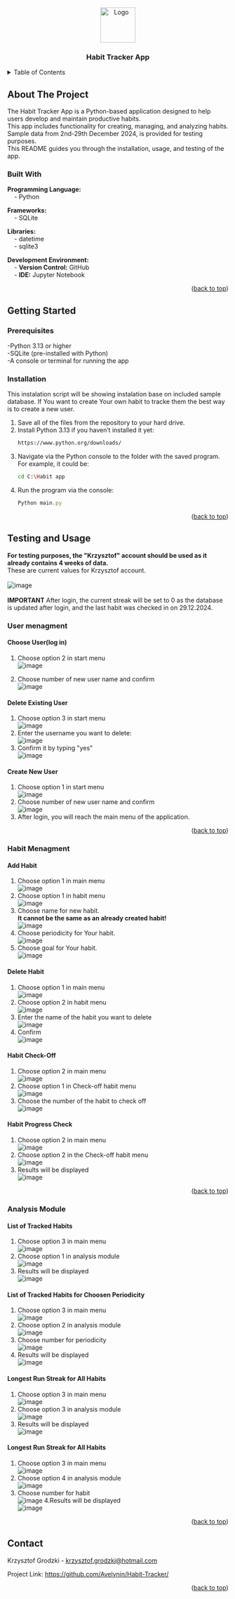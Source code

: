 
<a id="readme-top"></a>

<br />
<div align="center">
  <a href="https://github.com/github_username/repo_name">
    <img src=https://github.com/user-attachments/assets/325d32d8-fae5-4eea-a328-8e7fe109ce76 alt="Logo" width="80" height="80">
  </a>

<h3 align="center">Habit Tracker App</h3>
</div>




<details>
  <summary>Table of Contents</summary>
  <ol>
    <li>
      <a href="#about-the-project">About The Project</a>
      <ul>
        <li><a href="#built-with">Built With</a></li>
      </ul>
    </li>
    <li>
      <a href="#getting-started">Getting Started</a>
      <ul>
        <li><a href="#prerequisites">Prerequisites</a></li>
        <li><a href="#installation">Installation</a></li>
      </ul>
    </li>
    <li><a href="#testing-and-usage">Testing and Usage</a></li>
      <ul>
        <li><a href="#user-menagment">User Menagment</a></li>
        <li><a href="#habit-menagment">Habit Menagment</a></li>
        <li><a href="#analysis-module">Analysis Module</a></li>
      </ul>
    <li><a href="#contact">Contact</a></li>
  </ol>
</details>

## About The Project

The Habit Tracker App is a Python-based application designed to help users develop and maintain productive habits. <br> This app includes functionality for creating, managing, and analyzing habits. Sample data from 2nd-29th December 2024, is provided for testing purposes.<br> This README guides you through the installation, usage, and testing of the app.<br>

### Built With

**Programming Language:**  
&nbsp;&nbsp;&nbsp;&nbsp;- Python  

**Frameworks:**  
&nbsp;&nbsp;&nbsp;&nbsp;- SQLite  

**Libraries:**  
&nbsp;&nbsp;&nbsp;&nbsp;- datetime  
&nbsp;&nbsp;&nbsp;&nbsp;- sqlite3  

**Development Environment:**  
&nbsp;&nbsp;&nbsp;&nbsp;- **Version Control:** GitHub  
&nbsp;&nbsp;&nbsp;&nbsp;- **IDE:** Jupyter Notebook  

<p align="right">(<a href="#readme-top">back to top</a>)</p>

## Getting Started

### Prerequisites

-Python 3.13 or higher<br>
-SQLite (pre-installed with Python)<br>
-A console or terminal for running the app<br>

### Installation
This instalation script will be showing instalation base on included sample database.
If You want to create Your own habit to tracke them the best way is to create a new user.

1. Save all of the files from the repository to your hard drive.
2. Install Python 3.13 if you haven’t installed it yet:
   ```sh
   https://www.python.org/downloads/
   ```
3. Navigate via the Python console to the folder with the saved program. For example, it could be:
   ```sh
   cd C:\Habit app
   ```
4. Run the program via the console:
   ```js
   Python main.py
   ```

<p align="right">(<a href="#readme-top">back to top</a>)</p>

## Testing and Usage

**For testing purposes, the "Krzysztof" account should be used as it already contains 4 weeks of data.**<br>
These are current values for Krzysztof account.<br><br>
![image](https://github.com/user-attachments/assets/f50cd7ae-4dad-4bf0-862e-51add28396c8)<br><br>
**IMPORTANT** After login, the current streak will be set to 0 as the database is updated after login, and the last habit was checked in on 29.12.2024.

### User menagment

#### Choose User(log in)

1. Choose option 2 in start menu<br>
  ![image](https://github.com/user-attachments/assets/67d92fb0-edba-4454-8164-7995c9dc65c4)

2. Choose number of new user name and confirm<br>
   ![image](https://github.com/user-attachments/assets/e838c93d-6b6a-4002-bef2-bbc92d6aec29)

#### Delete Existing User

1. Choose option 3 in start menu<br>
  ![image](https://github.com/user-attachments/assets/67d92fb0-edba-4454-8164-7995c9dc65c4)
2. Enter the username you want to delete:<br>
![image](https://github.com/user-attachments/assets/e455ce5e-b086-4722-add9-30d5fd844962)
2. Confirm it by typing "yes"<br>
![image](https://github.com/user-attachments/assets/41171ffd-402b-472d-a475-d80b3a5a0fa2)

#### Create New User

1. Choose option 1 in start menu<br>
  ![image](https://github.com/user-attachments/assets/67d92fb0-edba-4454-8164-7995c9dc65c4)
2. Choose number of new user name and confirm<br>
![image](https://github.com/user-attachments/assets/56696b97-b4fc-46f9-b853-f703d045b2a3)
3. After login, you will reach the main menu of the application.<br>
<p align="right">(<a href="#readme-top">back to top</a>)</p>

### Habit Menagment

#### Add Habit
1. Choose option 1 in main menu<br>
![image](https://github.com/user-attachments/assets/77cc5271-cf08-4fa3-903e-3f0e7d84d77a)
2. Choose option 1 in habit menu<br>
![image](https://github.com/user-attachments/assets/a81cfcbc-5a42-45b6-8c5b-204224b856c2)
3. Choose name for new habit.<br>
   **It cannot be the same as an already created habit!**<br>
 ![image](https://github.com/user-attachments/assets/65153af6-a10a-4413-99ad-4affddfdc974)
4. Choose periodicity for Your habit.<br>
  ![image](https://github.com/user-attachments/assets/ab44a102-6ff7-448a-aaed-827a79ed457a)
4. Choose goal for Your habit.<br>
![image](https://github.com/user-attachments/assets/478cd5d2-0584-46e2-be4b-ad2d4c9fc06b)

#### Delete Habit
1. Choose option 1 in main menu<br>
![image](https://github.com/user-attachments/assets/77cc5271-cf08-4fa3-903e-3f0e7d84d77a)
2. Choose option 2 in habit menu<br>
![image](https://github.com/user-attachments/assets/a81cfcbc-5a42-45b6-8c5b-204224b856c2)
3. Enter the name of the habit you want to delete<br>
![image](https://github.com/user-attachments/assets/86a77160-d49d-49d2-b083-b39953cf0601)
4. Confirm<br>
![image](https://github.com/user-attachments/assets/4b42d399-5d8d-410e-968a-fea672caa923)
   
#### Habit Check-Off
1. Choose option 2 in main menu<br>
![image](https://github.com/user-attachments/assets/77cc5271-cf08-4fa3-903e-3f0e7d84d77a)
2. Choose option 1 in Check-off habit menu<br>
![image](https://github.com/user-attachments/assets/009bc4ea-0de8-45ba-a0af-e941a560ff4f)
3. Choose the number of the habit to check off<br>
![image](https://github.com/user-attachments/assets/d656e891-72f1-41a2-bad7-634b07f560aa)

#### Habit Progress Check
1. Choose option 2 in main menu<br>
![image](https://github.com/user-attachments/assets/77cc5271-cf08-4fa3-903e-3f0e7d84d77a)
2. Choose option 2 in the Check-off habit menu<br>
![image](https://github.com/user-attachments/assets/009bc4ea-0de8-45ba-a0af-e941a560ff4f)
3. Results will be displayed<br>
![image](https://github.com/user-attachments/assets/47235a70-4391-43ec-895d-535a2aa6f4d9)

<p align="right">(<a href="#readme-top">back to top</a>)</p>


### Analysis Module

#### List of Tracked Habits
1. Choose option 3 in main menu<br>
![image](https://github.com/user-attachments/assets/77cc5271-cf08-4fa3-903e-3f0e7d84d77a)
2. Choose option 1 in analysis module<br>
![image](https://github.com/user-attachments/assets/c7d154a8-4243-4410-80c6-5b11dc8eb7f3)
3. Results will be displayed<br>
![image](https://github.com/user-attachments/assets/8122bc55-ad71-42e9-ae00-e36de092e99c)

#### List of Tracked Habits for Choosen Periodicity
1. Choose option 3 in main menu<br>
![image](https://github.com/user-attachments/assets/77cc5271-cf08-4fa3-903e-3f0e7d84d77a)
2. Choose option 2 in analysis module<br>
![image](https://github.com/user-attachments/assets/c7d154a8-4243-4410-80c6-5b11dc8eb7f3)
2. Choose number for periodicity<br>
![image](https://github.com/user-attachments/assets/2b23ebbf-dac1-4d71-91f4-3f4d479560f8)
4. Results will be displayed<br>
![image](https://github.com/user-attachments/assets/e2681953-f9bd-419d-a8a7-515522892867)

#### Longest Run Streak for All Habits
1. Choose option 3 in main menu<br>
![image](https://github.com/user-attachments/assets/77cc5271-cf08-4fa3-903e-3f0e7d84d77a)
2. Choose option 3 in analysis module<br>
![image](https://github.com/user-attachments/assets/c7d154a8-4243-4410-80c6-5b11dc8eb7f3)
3. Results will be displayed<br>
![image](https://github.com/user-attachments/assets/241ea4d5-066b-4671-9d24-d09726edfa67)

#### Longest Run Streak for All Habits
1. Choose option 3 in main menu<br>
![image](https://github.com/user-attachments/assets/77cc5271-cf08-4fa3-903e-3f0e7d84d77a)
2. Choose option 4 in analysis module<br>
![image](https://github.com/user-attachments/assets/c7d154a8-4243-4410-80c6-5b11dc8eb7f3)
3. Choose number for habit <br>
![image](https://github.com/user-attachments/assets/6d286452-9572-4440-8bb3-4e002339882c)
4.Results will be displayed<br>
![image](https://github.com/user-attachments/assets/63850313-7a58-40c8-86b7-ff75ba15fd08)



<p align="right">(<a href="#readme-top">back to top</a>)</p>

## Contact

Krzysztof Grodzki - krzysztof.grodzki@hotmail.com

Project Link: https://github.com/Avelynin/Habit-Tracker/

<p align="right">(<a href="#readme-top">back to top</a>)</p>

